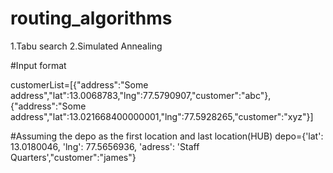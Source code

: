 # routing_algorithms

1.Tabu search
2.Simulated Annealing 

#Input format

customerList=[{"address":"Some address","lat":13.0068783,"lng":77.5790907,"customer":"abc"},{"address":"Some address","lat":13.021668400000001,"lng":77.5928265,"customer":"xyz"}]

#Assuming the depo as the first location and last location(HUB) 
depo={'lat': 13.0180046, 'lng': 77.5656936,  'adress': 'Staff Quarters',"customer":"james"}
